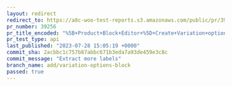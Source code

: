 ```yaml
---
layout: redirect
redirect_to: https://a8c-woo-test-reports.s3.amazonaws.com/public/pr/39256/api/index.html
pr_number: 39256
pr_title_encoded: "%5B+Product+Block+Editor+%5D+Create+Variation+options+block"
pr_test_type: api
last_published: "2023-07-28 15:05:19 +0000"
commit_sha: 2acbbc1c757b87abbc671b3eda7a93de459e3c8c
commit_message: "Extract more labels"
branch_name: add/variation-options-block
passed: true
---
```

